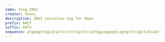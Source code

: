 ```yaml
---
name: ntag_INU1
creator: keoni
description: INU1 secretion tag for Kmax
prefix: AACT
suffix: AATG
sequence: atgaagttagcatactccctcttgcttccattggcaggagtcagtgcttcagttatcaattacaagagagatggtgacGG
---
```

